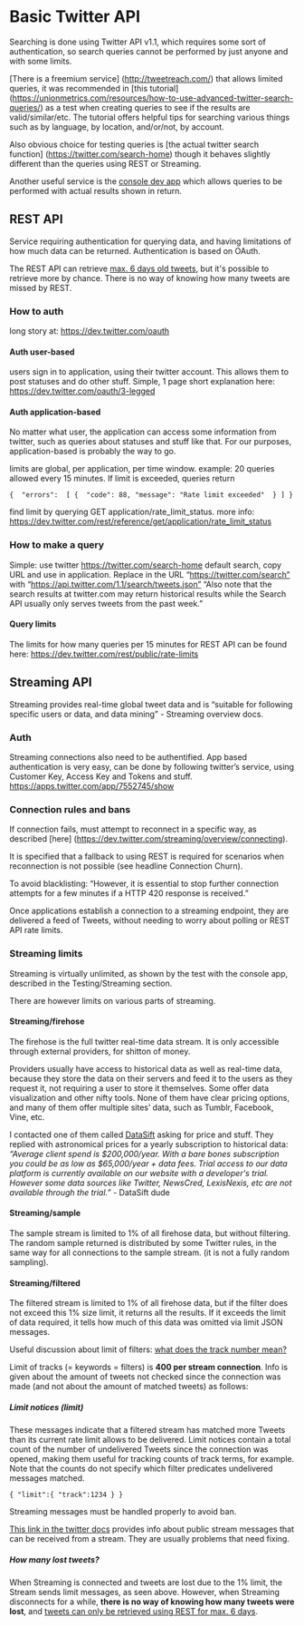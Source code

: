 # Basic Twitter API

Searching is done using Twitter API v1.1, which requires some sort of authentication, so search queries cannot be performed by just anyone and with some limits.

[There is a freemium service] (http://tweetreach.com/) that allows limited queries, it was recommended in [this tutorial] (https://unionmetrics.com/resources/how-to-use-advanced-twitter-search-queries/) as a test when creating queries to see if the results are valid/similar/etc. The tutorial offers helpful tips for searching various things such as by language, by location, and/or/not, by account.

Also obvious choice for testing queries is [the actual twitter search function] (https://twitter.com/search-home) though it behaves slightly different than the queries using REST or Streaming.

Another useful service is the [console dev app](https://dev.twitter.com/rest/tools/console) which allows queries to be performed with actual results shown in return.

## REST API

Service requiring authentication for querying data, and having limitations of how much data can be returned. Authentication is based on OAuth.

The REST API can retrieve [max. 6 days old tweets](https://twittercommunity.com/t/how-many-days-old-can-a-tweet-be-to-guarantee-recovery-using-rest/51460), but it's possible to retrieve more by chance. There is no way of knowing how many tweets are missed by REST.

### How to auth
long story at:
https://dev.twitter.com/oauth 

#### Auth user-based
users sign in to application, using their twitter account. This allows them to post statuses and do other stuff.
Simple, 1 page short explanation here:
https://dev.twitter.com/oauth/3-legged 
#### Auth application-based
No matter what user, the application can access some information from twitter, such as queries about statuses and stuff like that. For our purposes, application-based is probably the way to go.

limits are global, per application, per time window. example: 20 queries allowed every 15 minutes. If limit is exceeded, queries return

`{ 
"errors": 
  [
    { 
      "code": 88,
      "message": "Rate limit exceeded" 
    }
  ]
}`

find limit by querying GET application/rate_limit_status. more info:
https://dev.twitter.com/rest/reference/get/application/rate_limit_status 

### How to make a query
Simple: use twitter https://twitter.com/search-home default search, copy URL and use in application.
Replace in the URL “https://twitter.com/search” with “https://api.twitter.com/1.1/search/tweets.json”
“Also note that the search results at twitter.com may return historical results while the Search API usually only serves tweets from the past week.”
#### Query limits
The limits for how many queries per 15 minutes for REST API can be found here:
https://dev.twitter.com/rest/public/rate-limits 
## Streaming API
Streaming provides real-time global tweet data and is “suitable for following specific users or data, and data mining” - Streaming overview docs.

### Auth
Streaming connections also need to be authentified. App based authentication is very easy, can be done by following twitter’s service, using Customer Key, Access Key and Tokens and stuff. https://apps.twitter.com/app/7552745/show 
### Connection rules and bans
If connection fails, must attempt to reconnect in a specific way, as described [here] (https://dev.twitter.com/streaming/overview/connecting).

It is specified that a fallback to using REST is required for scenarios when reconnection is not possible (see headline Connection Churn).

To avoid blacklisting: “However, it is essential to stop further connection attempts for a few minutes if a HTTP 420 response is received.”

Once applications establish a connection to a streaming endpoint, they are delivered a feed of Tweets, without needing to worry about polling or REST API rate limits.

### Streaming limits
Streaming is virtually unlimited, as shown by the test with the console app, described in the Testing/Streaming section.

There are however limits on various parts of streaming.
#### Streaming/firehose
The firehose is the full twitter real-time data stream. It is only accessible through external providers, for shitton of money.

Providers usually have access to historical data as well as real-time data, because they store the data on their servers and feed it to the users as they request it, not requiring a user to store it themselves. Some offer data visualization and other nifty tools. None of them have clear pricing options, and many of them offer multiple sites’ data, such as Tumblr, Facebook, Vine, etc.

I contacted one of them called [DataSift](https://dev.twitter.com/streaming/overview/connecting) asking for price and stuff. They replied with astronomical prices for a yearly subscription to historical data:  *“Average client spend is $200,000/year. With a bare bones subscription you could be as low as $65,000/year + data fees. Trial access to our data platform is currently available on our website with a developer's trial.  However some data sources like Twitter, NewsCred, LexisNexis, etc are not available through the trial.”* - DataSift dude

#### Streaming/sample
The sample stream is limited to 1% of all firehose data, but without filtering. The random sample returned is distributed by some Twitter rules, in the same way for all connections to the sample stream. (it is not a fully random sampling).

#### Streaming/filtered
The filtered stream is limited to 1% of all firehose data, but if the filter does not exceed this 1% size limit, it returns all the results. If it exceeds the limit of data required, it tells how much of this data was omitted via limit JSON messages.

Useful discussion about limit of filters: [what does the track number mean?](https://twittercommunity.com/t/rate-limit-in-streaming-api-what-does-the-track-number-mean/9560)

Limit of tracks (= keywords = filters) is **400 per stream connection**. Info is given about the amount of tweets not checked since the connection was made (and not about the amount of matched tweets) as follows:
##### Limit notices (limit)
These messages indicate that a filtered stream has matched more Tweets than its current rate limit allows to be delivered. Limit notices contain a total count of the number of undelivered Tweets since the connection was opened, making them useful for tracking counts of track terms, for example. Note that the counts do not specify which filter predicates undelivered messages matched.

`
{
  "limit":{
    "track":1234
  }
}
`

Streaming messages must be handled properly to avoid ban.

[This link in the twitter docs](https://dev.twitter.com/streaming/overview/messages-types) provides info about public stream messages that can be received from a stream. They are usually problems that need fixing.

##### How many lost tweets?

When Streaming is connected and tweets are lost due to the 1% limit, the Stream sends limit messages, as seen above. However, when Streaming disconnects for a while, **there is no way of knowing how many tweets were lost**, and [tweets can only be retrieved using REST for max. 6 days](https://twittercommunity.com/t/how-many-days-old-can-a-tweet-be-to-guarantee-recovery-using-rest/51460).
